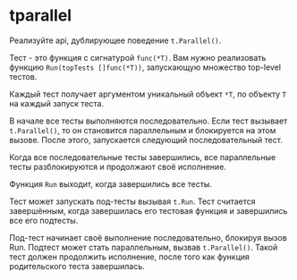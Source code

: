 # tparallel

Реализуйте api, дублирующее поведение `t.Parallel()`.

Тест - это функция с сигнатурой `func(*T)`. Вам нужно реализовать функцию `Run(topTests []func(*T))`,
запускающую множество top-level тестов.

Каждый тест получает аргументом уникальный объект `*T`, по объекту `T` на каждый запуск теста.

В начале все тесты выполняются последовательно. Если тест вызывает `t.Parallel()`, то он становится
параллельным и блокируется на этом вызове. После этого, запускается следующий последовательный тест.

Когда все последовательные тесты завершились, все параллельные тесты разблокируются и продолжают своё
исполнение.

Функция `Run` выходит, когда завершились все тесты.

Тест может запускать под-тесты вызывая `t.Run`. Тест считается завершённым, когда завершилась его тестовая функция и 
завершились все его подтесты.

Под-тест начинает своё выполнение последовательно, блокируя вызов Run. Подтест может стать параллельным,
вызвав `t.Parallel()`. Такой тест должен продолжить исполнение, после того как функция родительского теста
завершилась.
